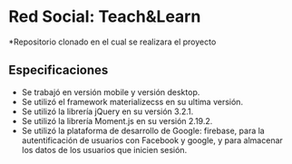# Red Social: Teach&Learn

*Repositorio clonado en el cual se realizara el proyecto



## Especificaciones
* Se trabajó en versión mobile y versión desktop.
* Se utilizó el framework materializecss en su ultima versión.
* Se utilizó la librería jQuery en su versión 3.2.1.
* Se utilizó la librería Moment.js en su versión 2.19.2.
* Se utilizó la plataforma de desarrollo de Google: firebase, para la autentificación de usuarios con Facebook y google, y para almacenar los datos de los usuarios que inicien sesión.

